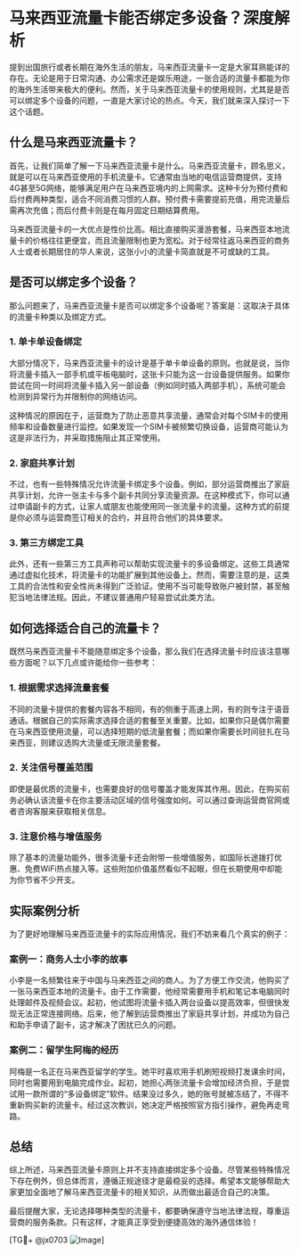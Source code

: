 # 马来西亚流量卡能否绑定多设备？深度解析

提到出国旅行或者长期在海外生活的朋友，马来西亚流量卡一定是大家耳熟能详的存在。无论是用于日常沟通、办公需求还是娱乐用途，一张合适的流量卡都能为你的海外生活带来极大的便利。然而，关于马来西亚流量卡的使用规则，尤其是是否可以绑定多个设备的问题，一直是大家讨论的热点。今天，我们就来深入探讨一下这个话题。

## 什么是马来西亚流量卡？

首先，让我们简单了解一下马来西亚流量卡是什么。马来西亚流量卡，顾名思义，就是可以在马来西亚使用的手机流量卡。它通常由当地的电信运营商提供，支持4G甚至5G网络，能够满足用户在马来西亚境内的上网需求。这种卡分为预付费和后付费两种类型，适合不同消费习惯的人群。预付费卡需要提前充值，用完流量后需再次充值；而后付费卡则是在每月固定日期结算费用。

马来西亚流量卡的一大优点是性价比高。相比直接购买漫游套餐，马来西亚本地流量卡的价格往往更便宜，而且流量限制也更为宽松。对于经常往返马来西亚的商务人士或者长期居住的华人来说，这张小小的流量卡简直就是不可或缺的工具。

## 是否可以绑定多个设备？

那么问题来了，马来西亚流量卡是否可以绑定多个设备呢？答案是：这取决于具体的流量卡种类以及绑定方式。

### 1. 单卡单设备绑定

大部分情况下，马来西亚流量卡的设计是基于单卡单设备的原则。也就是说，当你将流量卡插入一部手机或平板电脑时，这张卡只能为这一台设备提供服务。如果你尝试在同一时间将流量卡插入另一部设备（例如同时插入两部手机），系统可能会检测到异常行为并限制你的网络访问。

这种情况的原因在于，运营商为了防止恶意共享流量，通常会对每个SIM卡的使用频率和设备数量进行监控。如果发现一个SIM卡被频繁切换设备，运营商可能认为这是非法行为，并采取措施阻止其正常使用。

### 2. 家庭共享计划

不过，也有一些特殊情况允许流量卡绑定多个设备。例如，部分运营商推出了家庭共享计划，允许一张主卡与多个副卡共同分享流量资源。在这种模式下，你可以通过申请副卡的方式，让家人或朋友也能使用同一张流量卡的流量。这种方式的前提是你必须与运营商签订相关的合约，并且符合他们的具体要求。

### 3. 第三方绑定工具

此外，还有一些第三方工具声称可以帮助实现流量卡的多设备绑定。这些工具通常通过虚拟化技术，将流量卡的功能扩展到其他设备上。然而，需要注意的是，这类工具的合法性和安全性尚未得到广泛验证。使用不当可能导致账户被封禁，甚至触犯当地法律法规。因此，不建议普通用户轻易尝试此类方法。

## 如何选择适合自己的流量卡？

既然马来西亚流量卡不能随意绑定多个设备，那么我们在选择流量卡时应该注意哪些方面呢？以下几点或许能给你一些参考：

### 1. 根据需求选择流量套餐

不同的流量卡提供的套餐内容各不相同，有的侧重于高速上网，有的则专注于语音通话。根据自己的实际需求选择合适的套餐至关重要。比如，如果你只是偶尔需要在马来西亚使用流量，可以选择短期的低流量套餐；而如果你需要长时间驻扎在马来西亚，则建议选购大流量或无限流量套餐。

### 2. 关注信号覆盖范围

即使是最优质的流量卡，也需要良好的信号覆盖才能发挥其作用。因此，在购买前务必确认该流量卡在你主要活动区域的信号强度如何。可以通过查询运营商官网或者咨询客服来获取相关信息。

### 3. 注意价格与增值服务

除了基本的流量功能外，很多流量卡还会附带一些增值服务，如国际长途拨打优惠、免费WiFi热点接入等。这些附加价值虽然看似不起眼，但在长期使用中却能为你节省不少开支。

## 实际案例分析

为了更好地理解马来西亚流量卡的实际应用情况，我们不妨来看几个真实的例子：

### 案例一：商务人士小李的故事

小李是一名频繁往来于中国与马来西亚之间的商人。为了方便工作交流，他购买了一张马来西亚本地的流量卡。由于工作需要，他经常需要用手机和笔记本电脑同时处理邮件及视频会议。起初，他试图将流量卡插入两台设备以提高效率，但很快发现无法正常连接网络。后来，他了解到运营商推出了家庭共享计划，并成功为自己和助手申请了副卡，这才解决了困扰已久的问题。

### 案例二：留学生阿梅的经历

阿梅是一名正在马来西亚留学的学生。她平时喜欢用手机刷短视频打发课余时间，同时也需要用到电脑完成作业。起初，她担心两张流量卡会增加经济负担，于是尝试用一款所谓的“多设备绑定”软件。结果没过多久，她的账号就被冻结了，不得不重新购买新的流量卡。经过这次教训，她决定严格按照官方指引操作，避免再走弯路。

## 总结

综上所述，马来西亚流量卡原则上并不支持直接绑定多个设备。尽管某些特殊情况下存在例外，但总体而言，遵循正规途径才是最稳妥的选择。希望本文能够帮助大家更加全面地了解马来西亚流量卡的相关知识，从而做出最适合自己的决策。

最后提醒大家，无论选择哪种类型的流量卡，都要确保遵守当地法律法规，尊重运营商的服务条款。只有这样，才能真正享受到便捷高效的海外通信体验！

[TG💪+ @jx0703 ![Image](https://github.com/user-attachments/assets/dbca1d08-cadb-493c-b0ec-ad6f7a83f270)]
